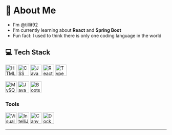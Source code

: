 

<!--
**tillit92/tillit92** is a ✨ _special_ ✨ repository because its `README.md` (this file) appears on your GitHub profile.

Here are some ideas to get you started:

- 🔭 I’m currently working on ...
- 🌱 I’m currently learning ...
- 👯 I’m looking to collaborate on ...
- 🤔 I’m looking for help with ...
- 💬 Ask me about ...
- 📫 How to reach me: ...
- 😄 Pronouns: ...
- ⚡ Fun fact: ...
-->

# 👀 About Me
-  I'm @tillit92
-  I'm currently learning about **React** and **Spring Boot**
-  Fun fact: I used to think there is only one coding language in the world 

## 💻 Tech Stack
 
 <img 
    src="https://img.shields.io/badge/HTML5-E34F26?logo=html5&logoColor=white&style=for-the-badge" 
    alt="HTML" 
    height="35"
/>
<img 
    src="https://img.shields.io/badge/CSS3-1572B6?logo=css3&logoColor=white&style=for-the-badge" 
    alt="CSS" 
    height="35"
/>
<img 
    src="https://img.shields.io/badge/JavaScript-F7DF1E?logo=javascript&logoColor=black&style=for-the-badge" 
    alt="JavaScript" 
    height="35"
/>
<img
    src="https://img.shields.io/badge/React-61DAFB?logo=react&logoColor=black&style=for-the-badge"
    alt="React"
    height="35"
/>
<img
    src="https://img.shields.io/badge/TypeScript-3178C6?logo=typescript&logoColor=fff&style=for-the-badge"
    alt="TypeScript"
    height="35"
/>

<img
    src="https://img.shields.io/badge/MySQL-4479A1?logo=mysql&logoColor=white&style=for-the-badge"
    alt="MySQL"
    height="35"
/>
<img
    src="https://img.shields.io/badge/Java-007396?logo=openjdk&logoColor=white&style=for-the-badge"
    alt="Java"
    height="35"
/>
<img
    src="https://img.shields.io/badge/Bootstrap-7952B3?logo=bootstrap&logoColor=fff&style=for-the-badge"
    alt="Bootstrap"
    height="35"
/>

### Tools

<img
    src="https://img.shields.io/badge/Visual%20Studio%20Code-007ACC?logo=visual-studio-code&logoColor=white&style=for-the-badge"
    alt="Visual Studio Code"
    height="35"
/>
<img
    src="https://img.shields.io/badge/IntelliJ%20IDEA-000000?logo=intellij-idea&logoColor=white&style=for-the-badge"
    alt="IntelliJ IDEA"
    height="35"
/>
<img
    src="https://img.shields.io/badge/Canva-00C4CC?logo=canva&logoColor=white&style=for-the-badge"
    alt="Canva"
    height="35"
/>
<img
    src="https://img.shields.io/badge/Docker-2496ED?logo=docker&logoColor=fff&style=for-the-badge"
    alt="Docker"
    height="35"
/>






---
